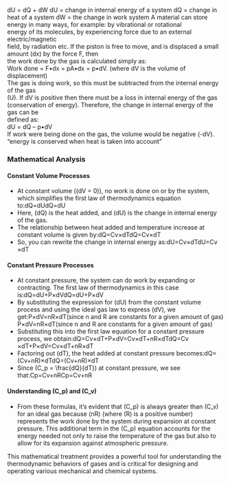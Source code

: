 dU = dQ + dW
dU = change in internal energy of a system
dQ = change in heat of a system
dW = the change in work system
A material can store energy in many ways, for example: by vibrational or rotational  
energy of its molecules, by experiencing force due to an external electric/magnetic  
field, by radiation etc.
If the piston is free to move, and is displaced a small amount (dx) by the force F, then  
the work done by the gas is calculated simply as:  
Work done = F•dx = pA•dx = p•dV. (where dV is the volume of displacement)  
The gas is doing work, so this must be subtracted from the internal energy of the gas  
(U). If dV is positive then there must be a loss in internal energy of the gas  
(conservation of energy). Therefore, the change in internal energy of the gas can be  
defined as:  
dU = dQ – p•dV  
If work were being done on the gas, the volume would be negative (-dV).
“energy is conserved when heat is taken into account”
### Mathematical Analysis

#### Constant Volume Processes

- At constant volume ((dV = 0)), no work is done on or by the system, which simplifies the first law of thermodynamics equation to:dQ=dUdQ=dU
- Here, (dQ) is the heat added, and (dU) is the change in internal energy of the gas.
- The relationship between heat added and temperature increase at constant volume is given by:dQ=Cv×dTdQ=Cv​×dT
- So, you can rewrite the change in internal energy as:dU=Cv×dTdU=Cv​×dT

#### Constant Pressure Processes

- At constant pressure, the system can do work by expanding or contracting. The first law of thermodynamics in this case is:dQ=dU+P×dVdQ=dU+P×dV
- By substituting the expression for (dU) from the constant volume process and using the ideal gas law to express (dV), we get:P×dV=nR×dT(since n and R are constants for a given amount of gas)P×dV=nR×dT(since n and R are constants for a given amount of gas)
- Substituting this into the first law equation for a constant pressure process, we obtain:dQ=Cv×dT+P×dV=Cv×dT+nR×dTdQ=Cv​×dT+P×dV=Cv​×dT+nR×dT
- Factoring out (dT), the heat added at constant pressure becomes:dQ=(Cv+nR)×dTdQ=(Cv​+nR)×dT
- Since (C_p = \frac{dQ}{dT}) at constant pressure, we see that:Cp=Cv+nRCp​=Cv​+nR

#### Understanding (C_p) and (C_v)

- From these formulas, it’s evident that (C_p) is always greater than (C_v) for an ideal gas because (nR) (where (R) is a positive number) represents the work done by the system during expansion at constant pressure. This additional term in the (C_p) equation accounts for the energy needed not only to raise the temperature of the gas but also to allow for its expansion against atmospheric pressure.

This mathematical treatment provides a powerful tool for understanding the thermodynamic behaviors of gases and is critical for designing and operating various mechanical and chemical systems.